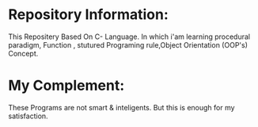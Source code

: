 # Repository Information:
This Repositery Based On C- Language.
In which i'am learning  procedural paradigm,
Function , stutured Programing rule,Object Orientation
(OOP's) Concept.
# My Complement:
These Programs are not smart & inteligents. But this is enough for my satisfaction.
